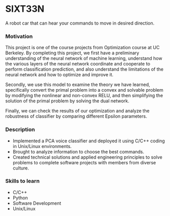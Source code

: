 # SIXT33N
A robot car that can hear your commands to move in desired direction.

### Motivation
This project is one of the course projects from Optimization course at UC Berkeley.  By completing this project, we first have a preliminary understanding of the neural network of machine learning, understand how the various layers of the neural network coordinate and cooperate to perform classification prediction, and also understand the limitations of the neural network and how to optimize and improve it. 

Secondly, we use this model to examine the theory we have learned, specifically convert the primal problem into a convex and solvable problem by modifying the nonlinear and non-convex RELU, and then simplifying the solution of the primal problem by solving the dual network.

Finally, we can check the results of our optimization and analyze the robustness of classifier by comparing different Epsilon parameters.

### Description
- Implemented a PCA voice classifier and deployed it using C/C++ coding in Unix/Linux environments.
- Brought to analyze information to choose the best commands.
- Created technical solutions and applied engineering principles to solve problems to complete software projects with members from diverse culture.

### Skills to learn
- C/C++
- Python
- Software Development
- Unix/Linux
